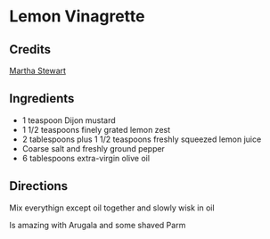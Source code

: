 # Lemon Vinagrette

## Credits

[Martha Stewart](http://www.marthastewart.com/350060/lemon-vinaigrette)

## Ingredients

- 1 teaspoon Dijon mustard
- 1 1/2 teaspoons finely grated lemon zest
- 2 tablespoons plus 1 1/2 teaspoons freshly squeezed lemon juice
- Coarse salt and freshly ground pepper
- 6 tablespoons extra-virgin olive oil

## Directions

Mix everythign except oil together and slowly wisk in oil

Is amazing with Arugala and some shaved Parm

